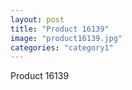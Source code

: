 ```yaml
---
layout: post
title: "Product 16139"
image: "product16139.jpg"
categories: "category1"
---
```

Product 16139
